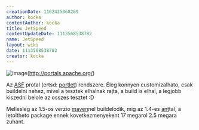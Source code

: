 ```yaml
---
creationDate: 1102425068269 
author: kocka 
contentAuthor: kocka 
title: JetSpeed 
contentUpdateDate: 1113568538782 
name: JetSpeed 
layout: wiki 
date: 1113568538782 
creator: kocka 
---
```

![image](http://portals.apache.org/jetspeed-1/images/logo.gif)(http://portals.apache.org/)

Az [ASF](ASF.html) protal (ertsd: [portlet](portlet.html)) rendszere. Eleg konnyen customizalhato, csak buildelni nehez, mivel a tesztek elhalnak rajta, a build is elhal, a legjobb kiszedni belole az osszes tesztet :D

Mellesleg az 1.5-os verzio [maven](maven.html)nel buildelodik, mig az 1.4-es [ant](ant.html)tal, a letoltheto package ennek kovetkezmenyekent 17 megarol 2.5 megara zuhant.
